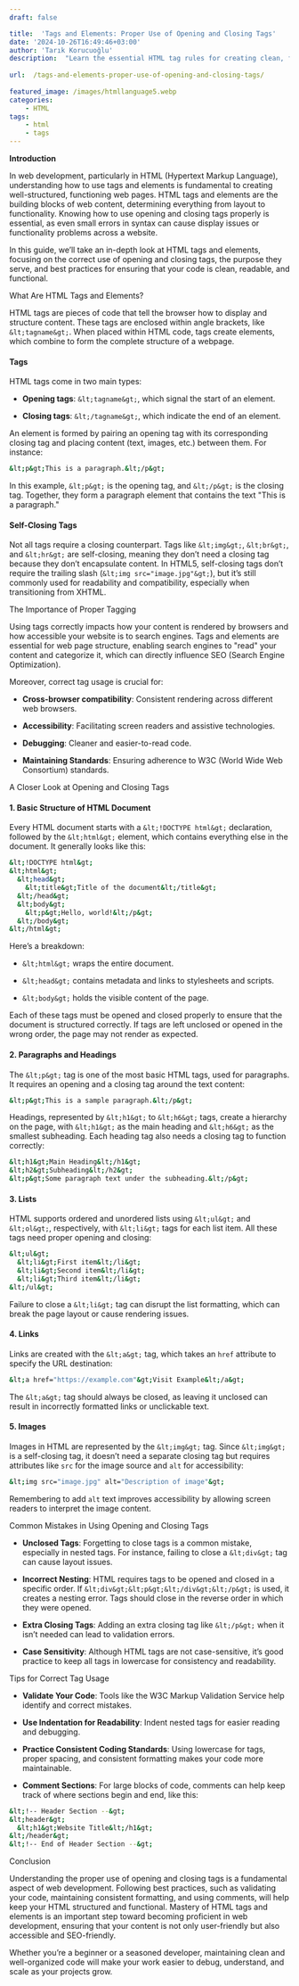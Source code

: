 ```yaml
---
draft: false

title:  'Tags and Elements: Proper Use of Opening and Closing Tags'
date: '2024-10-26T16:49:46+03:00'
author: 'Tarık Korucuoğlu'
description:  "Learn the essential HTML tag rules for creating clean, functional web pages. Proper use of tags improves structure, accessibility, and SEO for any website.\n" 
 
url:  /tags-and-elements-proper-use-of-opening-and-closing-tags/
 
featured_image: /images/htmllanguage5.webp
categories:
    - HTML
tags:
    - html
    - tags
---
```



**Introduction**



In web development, particularly in HTML (Hypertext Markup Language), understanding how to use tags and elements is fundamental to creating well-structured, functioning web pages. HTML tags and elements are the building blocks of web content, determining everything from layout to functionality. Knowing how to use opening and closing tags properly is essential, as even small errors in syntax can cause display issues or functionality problems across a website.



In this guide, we’ll take an in-depth look at HTML tags and elements, focusing on the correct use of opening and closing tags, the purpose they serve, and best practices for ensuring that your code is clean, readable, and functional.





What Are HTML Tags and Elements?



HTML tags are pieces of code that tell the browser how to display and structure content. These tags are enclosed within angle brackets, like `&lt;tagname&gt;`. When placed within HTML code, tags create elements, which combine to form the complete structure of a webpage.


#### Tags



HTML tags come in two main types:


* **Opening tags**: `&lt;tagname&gt;`, which signal the start of an element.

* **Closing tags**: `&lt;/tagname&gt;`, which indicate the end of an element.




An element is formed by pairing an opening tag with its corresponding closing tag and placing content (text, images, etc.) between them. For instance:


```bash
&lt;p&gt;This is a paragraph.&lt;/p&gt;
```



In this example, `&lt;p&gt;` is the opening tag, and `&lt;/p&gt;` is the closing tag. Together, they form a paragraph element that contains the text "This is a paragraph."


#### Self-Closing Tags



Not all tags require a closing counterpart. Tags like `&lt;img&gt;`, `&lt;br&gt;`, and `&lt;hr&gt;` are self-closing, meaning they don’t need a closing tag because they don’t encapsulate content. In HTML5, self-closing tags don’t require the trailing slash (`&lt;img src="image.jpg"&gt;`), but it’s still commonly used for readability and compatibility, especially when transitioning from XHTML.





The Importance of Proper Tagging



Using tags correctly impacts how your content is rendered by browsers and how accessible your website is to search engines. Tags and elements are essential for web page structure, enabling search engines to "read" your content and categorize it, which can directly influence SEO (Search Engine Optimization).



Moreover, correct tag usage is crucial for:


* **Cross-browser compatibility**: Consistent rendering across different web browsers.

* **Accessibility**: Facilitating screen readers and assistive technologies.

* **Debugging**: Cleaner and easier-to-read code.

* **Maintaining Standards**: Ensuring adherence to W3C (World Wide Web Consortium) standards.






A Closer Look at Opening and Closing Tags


#### 1. **Basic Structure of HTML Document**



Every HTML document starts with a `&lt;!DOCTYPE html&gt;` declaration, followed by the `&lt;html&gt;` element, which contains everything else in the document. It generally looks like this:


```bash
&lt;!DOCTYPE html&gt;
&lt;html&gt;
  &lt;head&gt;
    &lt;title&gt;Title of the document&lt;/title&gt;
  &lt;/head&gt;
  &lt;body&gt;
    &lt;p&gt;Hello, world!&lt;/p&gt;
  &lt;/body&gt;
&lt;/html&gt;
```



Here’s a breakdown:


* `&lt;html&gt;` wraps the entire document.

* `&lt;head&gt;` contains metadata and links to stylesheets and scripts.

* `&lt;body&gt;` holds the visible content of the page.




Each of these tags must be opened and closed properly to ensure that the document is structured correctly. If tags are left unclosed or opened in the wrong order, the page may not render as expected.


#### 2. **Paragraphs and Headings**



The `&lt;p&gt;` tag is one of the most basic HTML tags, used for paragraphs. It requires an opening and a closing tag around the text content:


```bash
&lt;p&gt;This is a sample paragraph.&lt;/p&gt;
```



Headings, represented by `&lt;h1&gt;` to `&lt;h6&gt;` tags, create a hierarchy on the page, with `&lt;h1&gt;` as the main heading and `&lt;h6&gt;` as the smallest subheading. Each heading tag also needs a closing tag to function correctly:


```bash
&lt;h1&gt;Main Heading&lt;/h1&gt;
&lt;h2&gt;Subheading&lt;/h2&gt;
&lt;p&gt;Some paragraph text under the subheading.&lt;/p&gt;
```


#### 3. **Lists**



HTML supports ordered and unordered lists using `&lt;ul&gt;` and `&lt;ol&gt;`, respectively, with `&lt;li&gt;` tags for each list item. All these tags need proper opening and closing:


```bash
&lt;ul&gt;
  &lt;li&gt;First item&lt;/li&gt;
  &lt;li&gt;Second item&lt;/li&gt;
  &lt;li&gt;Third item&lt;/li&gt;
&lt;/ul&gt;
```



Failure to close a `&lt;li&gt;` tag can disrupt the list formatting, which can break the page layout or cause rendering issues.


#### 4. **Links**



Links are created with the `&lt;a&gt;` tag, which takes an `href` attribute to specify the URL destination:


```bash
&lt;a href="https://example.com"&gt;Visit Example&lt;/a&gt;
```



The `&lt;a&gt;` tag should always be closed, as leaving it unclosed can result in incorrectly formatted links or unclickable text.


#### 5. **Images**



Images in HTML are represented by the `&lt;img&gt;` tag. Since `&lt;img&gt;` is a self-closing tag, it doesn’t need a separate closing tag but requires attributes like `src` for the image source and `alt` for accessibility:


```bash
&lt;img src="image.jpg" alt="Description of image"&gt;
```



Remembering to add `alt` text improves accessibility by allowing screen readers to interpret the image content.





Common Mistakes in Using Opening and Closing Tags


* **Unclosed Tags**: Forgetting to close tags is a common mistake, especially in nested tags. For instance, failing to close a `&lt;div&gt;` tag can cause layout issues.

* **Incorrect Nesting**: HTML requires tags to be opened and closed in a specific order. If `&lt;div&gt;&lt;p&gt;&lt;/div&gt;&lt;/p&gt;` is used, it creates a nesting error. Tags should close in the reverse order in which they were opened.

* **Extra Closing Tags**: Adding an extra closing tag like `&lt;/p&gt;` when it isn’t needed can lead to validation errors.

* **Case Sensitivity**: Although HTML tags are not case-sensitive, it’s good practice to keep all tags in lowercase for consistency and readability.






Tips for Correct Tag Usage


* **Validate Your Code**: Tools like the W3C Markup Validation Service help identify and correct mistakes.

* **Use Indentation for Readability**: Indent nested tags for easier reading and debugging.

* **Practice Consistent Coding Standards**: Using lowercase for tags, proper spacing, and consistent formatting makes your code more maintainable.

* **Comment Sections**: For large blocks of code, comments can help keep track of where sections begin and end, like this:



```bash
&lt;!-- Header Section --&gt;
&lt;header&gt;
  &lt;h1&gt;Website Title&lt;/h1&gt;
&lt;/header&gt;
&lt;!-- End of Header Section --&gt;
```





Conclusion



Understanding the proper use of opening and closing tags is a fundamental aspect of web development. Following best practices, such as validating your code, maintaining consistent formatting, and using comments, will help keep your HTML structured and functional. Mastery of HTML tags and elements is an important step toward becoming proficient in web development, ensuring that your content is not only user-friendly but also accessible and SEO-friendly.



Whether you’re a beginner or a seasoned developer, maintaining clean and well-organized code will make your work easier to debug, understand, and scale as your projects grow.




